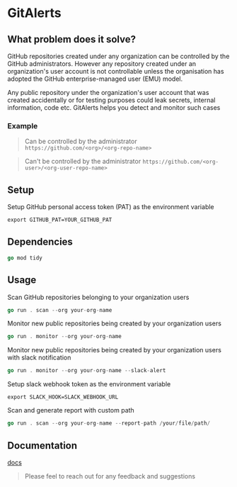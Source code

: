 # GitAlerts

## What problem does it solve?

GitHub repositories created under any organization can be controlled by the GitHub administrators. However any repository created under an organization's user account is not controllable unless the organisation has adopted the GitHub enterprise-managed user (EMU) model.

Any public repository under the organization's user account that was created accidentally or for testing purposes could leak secrets, internal information, code etc. GitAlerts helps you detect and monitor such cases

### Example

> Can be controlled by the administrator `https://github.com/<org>/<org-repo-name>`

> Can't be controlled by the administrator `https://github.com/<org-user>/<org-user-repo-name>`

## Setup

Setup GitHub personal access token (PAT) as the environment variable

```commandline
export GITHUB_PAT=YOUR_GITHUB_PAT
```

## Dependencies

```go
go mod tidy
```

## Usage

Scan GitHub repositories belonging to your organization users

```go
go run . scan --org your-org-name
```

Monitor new public repositories being created by your organization users

```go
go run . monitor --org your-org-name
```

Monitor new public repositories being created by your organization users with slack notification

```go
go run . monitor --org your-org-name --slack-alert
```

Setup slack webhook token as the environment variable

```commandline
export SLACK_HOOK=SLACK_WEBHOOK_URL
```

Scan and generate report with custom path

```go
go run . scan --org your-org-name --report-path /your/file/path/
```

## Documentation

[docs](https://github.com/c0d3G33k/git-alert/tree/main/docs)
> Please feel to reach out for any feedback and suggestions
